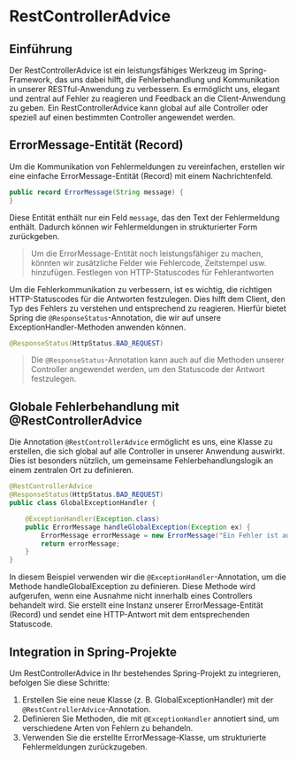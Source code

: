 # RestControllerAdvice
## Einführung
Der RestControllerAdvice ist ein leistungsfähiges Werkzeug im Spring-Framework, das uns dabei hilft, die 
Fehlerbehandlung und Kommunikation in unserer RESTful-Anwendung zu verbessern. Es ermöglicht uns, elegant und zentral 
auf Fehler zu reagieren und Feedback an die Client-Anwendung zu geben. Ein RestControllerAdvice kann global auf alle 
Controller oder speziell auf einen bestimmten Controller angewendet werden.

## ErrorMessage-Entität (Record)
Um die Kommunikation von Fehlermeldungen zu vereinfachen, erstellen wir eine einfache ErrorMessage-Entität (Record) mit 
einem Nachrichtenfeld.

```java
public record ErrorMessage(String message) {
}
```

Diese Entität enthält nur ein Feld `message`, das den Text der Fehlermeldung enthält. Dadurch können wir Fehlermeldungen 
in strukturierter Form zurückgeben.

> Um die ErrorMessage-Entität noch leistungsfähiger zu machen, könnten wir zusätzliche Felder wie Fehlercode, 
> Zeitstempel usw. hinzufügen. Festlegen von HTTP-Statuscodes für Fehlerantworten

Um die Fehlerkommunikation zu verbessern, ist es wichtig, die richtigen HTTP-Statuscodes für die Antworten festzulegen. 
Dies hilft dem Client, den Typ des Fehlers zu verstehen und entsprechend zu reagieren. Hierfür bietet Spring die 
`@ResponseStatus`-Annotation, die wir auf unsere ExceptionHandler-Methoden anwenden können.

```java
@ResponseStatus(HttpStatus.BAD_REQUEST)
```

> Die `@ResponseStatus`-Annotation kann auch auf die Methoden unserer Controller angewendet werden, um den Statuscode 
> der Antwort festzulegen.

## Globale Fehlerbehandlung mit @RestControllerAdvice
Die Annotation `@RestControllerAdvice` ermöglicht es uns, eine Klasse zu erstellen, die sich global auf alle Controller 
in unserer Anwendung auswirkt. Dies ist besonders nützlich, um gemeinsame Fehlerbehandlungslogik an einem zentralen Ort 
zu definieren.

```java
@RestControllerAdvice
@ResponseStatus(HttpStatus.BAD_REQUEST)
public class GlobalExceptionHandler {

    @ExceptionHandler(Exception.class)
    public ErrorMessage handleGlobalException(Exception ex) {
        ErrorMessage errorMessage = new ErrorMessage("Ein Fehler ist aufgetreten: " + ex.getMessage());
        return errorMessage;
    }
}
```

In diesem Beispiel verwenden wir die `@ExceptionHandler`-Annotation, um die Methode handleGlobalException zu definieren. 
Diese Methode wird aufgerufen, wenn eine Ausnahme nicht innerhalb eines Controllers behandelt wird. Sie erstellt eine 
Instanz unserer ErrorMessage-Entität (Record) und sendet eine HTTP-Antwort mit dem entsprechenden Statuscode.

## Integration in Spring-Projekte
Um RestControllerAdvice in Ihr bestehendes Spring-Projekt zu integrieren, befolgen Sie diese Schritte:

1. Erstellen Sie eine neue Klasse (z. B. GlobalExceptionHandler) mit der `@RestControllerAdvice`-Annotation.
2. Definieren Sie Methoden, die mit `@ExceptionHandler` annotiert sind, um verschiedene Arten von Fehlern zu behandeln.
3. Verwenden Sie die erstellte ErrorMessage-Klasse, um strukturierte Fehlermeldungen zurückzugeben.

